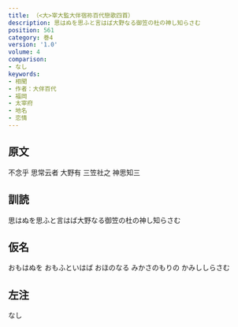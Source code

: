```yaml
---
title: （<大>宰大監大伴宿祢百代戀歌四首）
description: 思はぬを思ふと言はば大野なる御笠の杜の神し知らさむ
position: 561
category: 巻4
version: '1.0'
volume: 4
comparison:
- なし
keywords:
- 相聞
- 作者：大伴百代
- 福岡
- 太宰府
- 地名
- 恋情
---
```


## 原文

不念乎 思常云者 大野有 三笠社之 神思知三

## 訓読

思はぬを思ふと言はば大野なる御笠の杜の神し知らさむ

## 仮名

おもはぬを おもふといはば おほのなる みかさのもりの かみししらさむ

## 左注

なし
